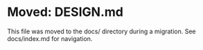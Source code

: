 # Moved: DESIGN.md

This file was moved to the docs/ directory during a migration. See docs/index.md for navigation.
